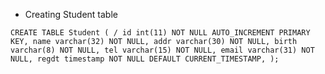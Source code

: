 * Creating Student table

`CREATE TABLE Student ( /
  id int(11) NOT NULL AUTO_INCREMENT PRIMARY KEY,
  name varchar(32) NOT NULL,
  addr varchar(30) NOT NULL,
  birth varchar(8) NOT NULL,
  tel varchar(15) NOT NULL,
  email varchar(31) NOT NULL,
  regdt timestamp NOT NULL DEFAULT CURRENT_TIMESTAMP,
);`

